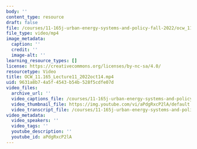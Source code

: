 ```yaml
---
body: ''
content_type: resource
draft: false
file: /courses/11-165j-urban-energy-systems-and-policy-fall-2022/ocw_11165_lecture11_2022oct14_360p_16_9.mp4
file_type: video/mp4
image_metadata:
  caption: ''
  credit: ''
  image-alt: ''
learning_resource_types: []
license: https://creativecommons.org/licenses/by-nc-sa/4.0/
resourcetype: Video
title: OCW_11.165_Lecture11_2022oct14.mp4
uid: 9631a8b7-4a5f-4543-b54b-528f5cdfe07d
video_files:
  archive_url: ''
  video_captions_file: /courses/11-165j-urban-energy-systems-and-policy-fall-2022/1s1YbRrC5D9WqBINBo6clDG6jdId48CWm_transcript.webvtt
  video_thumbnail_file: https://img.youtube.com/vi/aPdgRxcP2lA/default.jpg
  video_transcript_file: /courses/11-165j-urban-energy-systems-and-policy-fall-2022/1s1YbRrC5D9WqBINBo6clDG6jdId48CWm_transcript.pdf
video_metadata:
  video_speakers: ''
  video_tags: ''
  youtube_description: ''
  youtube_id: aPdgRxcP2lA
---
```

